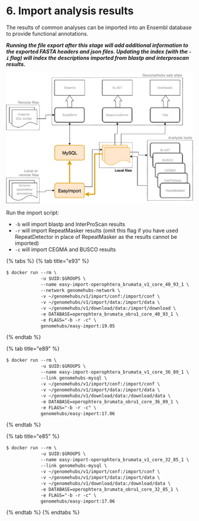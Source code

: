 # 6. Import analysis results

The results of common analyses can be imported into an Ensembl database to provide functional annotations.

_**Running the file export after this stage will add additional information to the exported FASTA headers and json files. Updating the index \(with the `-i` flag\) will index the descriptions imported from blastp and interproscan results.**_

![](../.gitbook/assets/GenomeHubs%20import-2.png)

Run the import script:

* `-b` will import blastp and InterProScan results
* `-r` will import RepeatMasker results \(omit this flag if you have used RepeatDetector in place of RepeatMasker as the results cannot be imported\)
* `-c` will import CEGMA and BUSCO results

{% tabs %}
{% tab title="e93" %}
```text
$ docker run --rm \
             -u $UID:$GROUPS \
             --name easy-import-operophtera_brumata_v1_core_40_93_1 \
             --network genomehubs-network \
             -v ~/genomehubs/v1/import/conf:/import/conf \
             -v ~/genomehubs/v1/import/data:/import/data \
             -v ~/genomehubs/v1/download/data:/import/download \
             -e DATABASE=operophtera_brumata_obru1_core_40_93_1 \
             -e FLAGS="-b -r -c" \
             genomehubs/easy-import:19.05
```
{% endtab %}

{% tab title="e89" %}
```text
$ docker run --rm \
             -u $UID:$GROUPS \
             --name easy-import-operophtera_brumata_v1_core_36_89_1 \
             --link genomehubs-mysql \
             -v ~/genomehubs/v1/import/conf:/import/conf \
             -v ~/genomehubs/v1/import/data:/import/data \
             -v ~/genomehubs/v1/download/data:/download/data \
             -e DATABASE=operophtera_brumata_obru1_core_36_89_1 \
             -e FLAGS="-b -r -c" \
             genomehubs/easy-import:17.06
```
{% endtab %}

{% tab title="e85" %}
```text
$ docker run --rm \
             -u $UID:$GROUPS \
             --name easy-import-operophtera_brumata_v1_core_32_85_1 \
             --link genomehubs-mysql \
             -v ~/genomehubs/v1/import/conf:/import/conf \
             -v ~/genomehubs/v1/import/data:/import/data \
             -v ~/genomehubs/v1/download/data:/download/data \
             -e DATABASE=operophtera_brumata_obru1_core_32_85_1 \
             -e FLAGS="-b -r -c" \
             genomehubs/easy-import:17.06
```
{% endtab %}
{% endtabs %}

